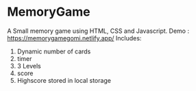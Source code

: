 # MemoryGame
A Small memory game using HTML, CSS and Javascript. 
Demo : https://memorygamegomi.netlify.app/
Includes:
1. Dynamic number of cards
2. timer
3. 3 Levels
4. score
5. Highscore stored in local storage
